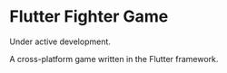 # Flutter Fighter Game

Under active development.

A cross-platform game written in the Flutter framework.
